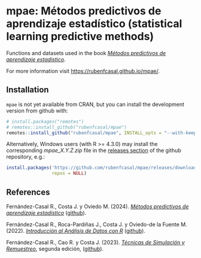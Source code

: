 # mpae: Métodos predictivos de aprendizaje estadístico (statistical learning predictive methods)

<!-- 
pkgdown::build_site()
options(keep.source.pkgs = TRUE)
remotes::install_github("rubenfcasal/mpae", INSTALL_opts = "--with-keep.source") 
{ch <- rhub::check_for_cran(show_status = FALSE)
ch$update()
ch$livelog(3)}
-->

Functions and datasets used in the book [*Métodos predictivos de aprendizaje estadístico*](https://rubenfcasal.github.io/aprendizaje_estadistico).

For more information visit <https://rubenfcasal.github.io/mpae/>.

## Installation

`mpae` is not yet available from CRAN, but you can install the development
version from github with:

``` r
# install.packages("remotes")
# remotes::install_github("rubenfcasal/mpae")
remotes::install_github("rubenfcasal/mpae", INSTALL_opts = "--with-keep.source")
```

Alternatively, Windows users (with R >= 4.3.0) may install the corresponding *mpae_X.Y.Z.zip* file in the [releases section](https://github.com/rubenfcasal/mpae/releases/latest) of the github repository, e.g.:

``` r
install.packages('https://github.com/rubenfcasal/mpae/releases/download/v0.1/mpae_0.1.0.zip', 
                 repos = NULL)
``` 

## References

Fernández-Casal R., Costa J. y Oviedo M. (2024). *[Métodos predictivos de aprendizaje estadístico](https://rubenfcasal.github.io/aprendizaje_estadistico)*   ([github](https://github.com/rubenfcasal/aprendizaje_estadistico)).

Fernández-Casal R., Roca-Pardiñas J., Costa J. y Oviedo-de la Fuente M. (2022). *[Introducción al Análisis de Datos con R](https://rubenfcasal.github.io/intror)* ([github](https://github.com/rubenfcasal/intror)).

Fernández-Casal R., Cao R. y Costa J. (2023). *[Técnicas de Simulación y Remuestreo](https://rubenfcasal.github.io/simbook)*, segunda edición, ([github](https://github.com/rubenfcasal/simbook)).

